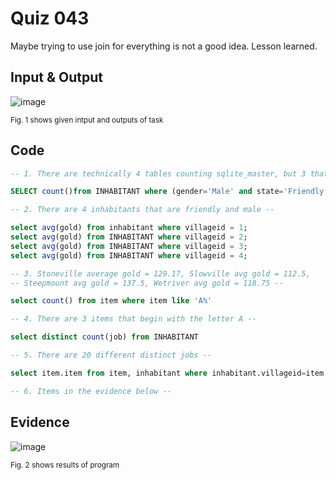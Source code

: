 # Quiz 043
Maybe trying to use join for everything is not a good idea. Lesson learned.

## Input & Output
![image](https://github.com/Amine-Itani/Quizzes/assets/123438294/b6012f3a-235d-43fe-8e09-facde5475e9f)

<sub>Fig. 1 shows given intput and outputs of task
## Code

```sql
-- 1. There are technically 4 tables counting sqlite_master, but 3 that are usable --

SELECT count()from INHABITANT where (gender='Male' and state='Friendly');

-- 2. There are 4 inhabitants that are friendly and male --

select avg(gold) from inhabitant where villageid = 1;
select avg(gold) from INHABITANT where villageid = 2;
select avg(gold) from INHABITANT where villageid = 3;
select avg(gold) from INHABITANT where villageid = 4;

-- 3. Stoneville average gold = 129.17, Slowville avg gold = 112.5,
-- Steepmount avg gold = 137.5, Wetriver avg gold = 118.75 --

select count() from item where item like 'A%'

-- 4. There are 3 items that begin with the letter A --

select distinct count(job) from INHABITANT

-- 5. There are 20 different distinct jobs --

select item.item from item, inhabitant where inhabitant.villageid=item.owner and inhabitant.job='Herbalist'

-- 6. Items in the evidence below --    
```
## Evidence
![image](https://github.com/Amine-Itani/Quizzes/assets/123438294/1645e2ce-916b-4e0c-a26d-15cb81bf3fb3)

<sub>Fig. 2 shows results of program


